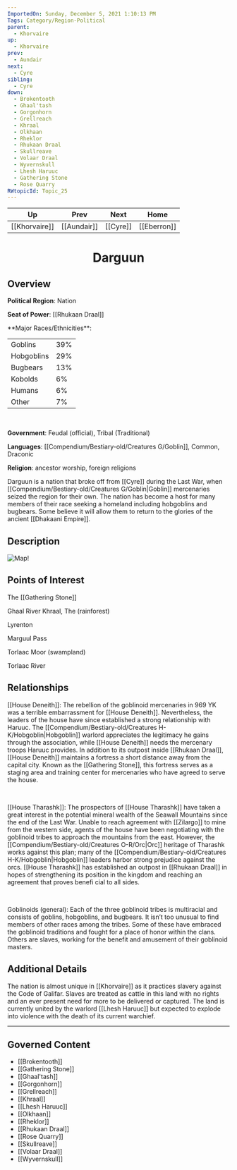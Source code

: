 ```yaml
---
ImportedOn: Sunday, December 5, 2021 1:10:13 PM
Tags: Category/Region-Political
parent:
  - Khorvaire
up:
  - Khorvaire
prev:
  - Aundair
next:
  - Cyre
sibling:
  - Cyre
down:
  - Brokentooth
  - Ghaal'tash
  - Gorgonhorn
  - Grellreach
  - Khraal
  - Olkhaan
  - Rheklor
  - Rhukaan Draal
  - Skullreave
  - Volaar Draal
  - Wyvernskull
  - Lhesh Haruuc
  - Gathering Stone
  - Rose Quarry
RWtopicId: Topic_25
---
```


| Up | Prev | Next | Home |
|----|------|------|------|
| [[Khorvaire]] | [[Aundair]] | [[Cyre]] | [[Eberron]] |

# <center>Darguun</center>

## Overview

**Political Region**: Nation

**Seat of Power**: [[Rhukaan Draal]]
<table>**Major Races/Ethnicities**: <tbody><tr><td>
Goblins
</td><td>
39%
</td></tr><tr><td>
Hobgoblins
</td><td>
29%
</td></tr><tr><td>
Bugbears
</td><td>
13%
</td></tr><tr><td>
Kobolds
</td><td>
6%
</td></tr><tr><td>
Humans
</td><td>
6%
</td></tr><tr><td>
Other
</td><td>
7%
</td></tr></tbody></table>
 

**Government**: Feudal (official), Tribal (Traditional)

**Languages**: [[Compendium/Bestiary-old/Creatures G/Goblin]], Common, Draconic

**Religion**: ancestor worship, foreign religions

Darguun is a nation that broke off from [[Cyre]] during the Last War, when [[Compendium/Bestiary-old/Creatures G/Goblin|Goblin]] mercenaries seized the region for their own. The nation has become a host for many members of their race seeking a homeland including hobgoblins and bugbears. Some believe it will allow them to return to the glories of the ancient [[Dhakaani Empire]].

## Description
![Map!](darguun-map.png)

## Points of Interest

The [[Gathering Stone]]

Ghaal River Khraal, The (rainforest) 

Lyrenton

Marguul Pass 

Torlaac Moor (swampland) 

Torlaac River

## Relationships

[[House Deneith]]: The rebellion of the goblinoid mercenaries in 969 YK was a terrible embarrassment for [[House Deneith]]. Nevertheless, the leaders of the house have since established a strong relationship with Haruuc. The [[Compendium/Bestiary-old/Creatures H-K/Hobgoblin|Hobgoblin]] warlord appreciates the legitimacy he gains through the association, while [[House Deneith]] needs the mercenary troops Haruuc provides. In addition to its outpost inside [[Rhukaan Draal]], [[House Deneith]] maintains a fortress a short distance away from the capital city. Known as the [[Gathering Stone]], this fortress serves as a staging area and training center for mercenaries who have agreed to serve the house.

 

[[House Tharashk]]: The prospectors of [[House Tharashk]] have taken a great interest in the potential mineral wealth of the Seawall Mountains since the end of the Last War. Unable to reach agreement with [[Zilargo]] to mine from the western side, agents of the house have been negotiating with the goblinoid tribes to approach the mountains from the east. However, the [[Compendium/Bestiary-old/Creatures O-R/Orc|Orc]] heritage of Tharashk works against this plan; many of the [[Compendium/Bestiary-old/Creatures H-K/Hobgoblin|Hobgoblin]] leaders harbor strong prejudice against the orcs. [[House Tharashk]] has established an outpost in [[Rhukaan Draal]] in hopes of strengthening its position in the kingdom and reaching an agreement that proves benefi cial to all sides. 

 

Goblinoids (general): Each of the three goblinoid tribes is multiracial and consists of goblins, hobgoblins, and bugbears. It isn’t too unusual to find members of other races among the tribes. Some of these have embraced the goblinoid traditions and fought for a place of honor within the clans. Others are slaves, working for the benefit and amusement of their goblinoid masters. 

## Additional Details

The nation is almost unique in [[Khorvaire]] as it practices slavery against the Code of Galifar. Slaves are treated as cattle in this land with no rights and an ever present need for more to be delivered or captured. The land is currently united by the warlord [[Lhesh Haruuc]] but expected to explode into violence with the death of its current warchief.


---
## Governed Content
- [[Brokentooth]]
- [[Gathering Stone]]
- [[Ghaal'tash]]
- [[Gorgonhorn]]
- [[Grellreach]]
- [[Khraal]]
- [[Lhesh Haruuc]]
- [[Olkhaan]]
- [[Rheklor]]
- [[Rhukaan Draal]]
- [[Rose Quarry]]
- [[Skullreave]]
- [[Volaar Draal]]
- [[Wyvernskull]]
